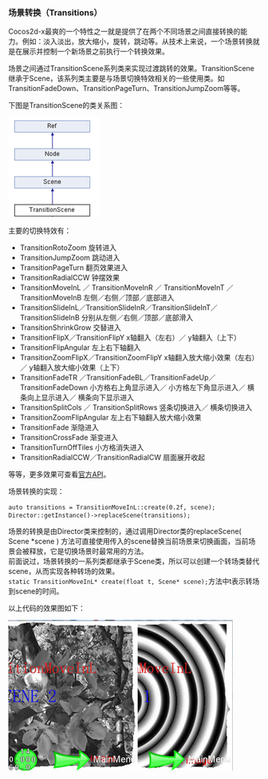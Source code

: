 ###  场景转换（Transitions）
Cocos2d-x最爽的一个特性之一就是提供了在两个不同场景之间直接转换的能力。例如：淡入淡出，放大缩小，旋转，跳动等。从技术上来说，一个场景转换就是在展示并控制一个新场景之前执行一个转换效果。

场景之间通过TransitionScene系列类来实现过渡跳转的效果。TransitionScene继承于Scene，该系列类主要是与场景切换特效相关的一些使用类。如TransitionFadeDown、TransitionPageTurn、TransitionJumpZoom等等。

下图是TransitionScene的类关系图： 

![](./res/transitionScene.png)

主要的切换特效有：

- TransitionRotoZoom 旋转进入
- TransitionJumpZoom  跳动进入
- TransitionPageTurn 翻页效果进入
- TransitionRadialCCW 钟摆效果
- TransitionMoveInL ／ TransitionMoveInR ／ TransitionMoveInT ／ TransitionMoveInB 左侧／右侧／顶部／底部进入
- TransitionSlideInL／TransitionSlideInR／TransitionSlideInT／TransitionSlideInB  分别从左侧／右侧／顶部／底部滑入
- TransitionShrinkGrow 交替进入
- TransitionFlipX／TransitionFlipY  x轴翻入（左右）／ y轴翻入（上下）
- TransitionFlipAngular  左上右下轴翻入
- TransitionZoomFlipX／TransitionZoomFlipY x轴翻入放大缩小效果（左右）／ y轴翻入放大缩小效果（上下）
- TransitionFadeTR ／TransitionFadeBL／TransitionFadeUp／TransitionFadeDown 小方格右上角显示进入／ 小方格左下角显示进入／ 横条向上显示进入／ 横条向下显示进入
- TransitionSplitCols ／ TransitionSplitRows 竖条切换进入／ 横条切换进入
- TransitionZoomFlipAngular 左上右下轴翻入放大缩小效果
- TransitionFade 渐隐进入
- TransitionCrossFade 渐变进入
- TransitionTurnOffTiles 小方格消失进入
- TransitionRadialCCW／TransitionRadialCW 扇面展开收起

等等，更多效果可查看[官方API](http://www.cocos2d-x.org/wiki/Reference)。

场景转换的实现：

	auto transitions = TransitionMoveInL::create(0.2f, scene);
	Director::getInstance()->replaceScene(transitions);
	
场景的转换是由Director类来控制的，通过调用Director类的replaceScene( Scene *scene ) 方法可直接使用传入的scene替换当前场景来切换画面，当前场景会被释放，它是切换场景时最常用的方法。     
前面说过，场景转换的一系列类都继承于Scene类，所以可以创建一个转场类替代scene，从而实现各种转场的效果。        
`static TransitionMoveInL* create(float t, Scene* scene);`方法中t表示转场到scene的时间。

以上代码的效果图如下：       

![](./res/transition.jpg)
